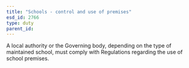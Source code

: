 ```yaml
---
title: "Schools - control and use of premises"
esd_id: 2766
type: duty
parent_id:  
---
```


A local authority or the Governing body, depending on the type of maintained school, must comply with Regulations regarding the use of school premises.

